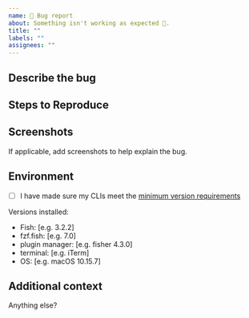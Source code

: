 ```yaml
---
name: 🐛 Bug report
about: Something isn't working as expected 🤔.
title: ""
labels: ""
assignees: ""
---
```


## Describe the bug

## Steps to Reproduce

## Screenshots

If applicable, add screenshots to help explain the bug.

## Environment

- [ ] I have made sure my CLIs meet the [minimum version requirements](https://github.com/PatrickF1/fzf.fish#installation)

Versions installed:

- Fish: [e.g. 3.2.2]
- fzf.fish: [e.g. 7.0]
- plugin manager: [e.g. fisher 4.3.0]
- terminal: [e.g. iTerm]
- OS: [e.g. macOS 10.15.7]

## Additional context

Anything else?
